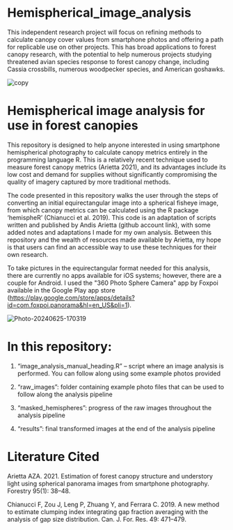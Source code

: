 # Hemispherical_image_analysis

This independent research project will focus on refining methods to calculate canopy cover values from smartphone photos and offering a path for replicable use on other projects. This has broad applications to forest canopy research, with the potential to help numerous projects studying threatened avian species response to forest canopy change, including Cassia crossbills, numerous woodpecker species, and American goshawks. 

![copy](https://github.com/user-attachments/assets/5ac1ca70-09c3-4de1-ae67-8b0c5dbd8747)

# Hemispherical image analysis for use in forest canopies

This repository is designed to help anyone interested in using smartphone hemispherical photography to calculate canopy metrics entirely in the programming language R. This is a relatively recent technique used to measure forest canopy metrics (Arietta 2021), and its advantages include its low cost and demand for supplies without significantly compromising the quality of imagery captured by more traditional methods. 
	
 The code presented in this repository walks the user through the steps of converting an initial equirectangular image into a spherical fisheye image, from which canopy metrics can be calculated using the R package ‘hemispheR’ (Chianucci et al. 2019). This code is an adaptation of scripts written and published by Andis Arietta (github account link), with some added notes and adaptations I made for my own analysis. Between this repository and the wealth of resources made available by Arietta, my hope is that users can find an accessible way to use these techniques for their own research. 

To take pictures in the equirectangular format needed for this analysis, there are currently no apps available for iOS systems; however, there are a couple for Android. I used the "360 Photo Sphere Camera" app by Foxpoi available in the Google Play app store (https://play.google.com/store/apps/details?id=com.foxpoi.panorama&hl=en_US&pli=1). 

![Photo-20240625-170319](https://github.com/user-attachments/assets/c70d42ba-ec7c-4471-a084-a0ee39f17bf2)

# In this repository:

1) “image_analysis_manual_heading.R” – script where an image analysis is performed. You can follow along using some example photos provided

2) “raw_images”: folder containing example photo files that can be used to follow along the analysis pipeline 

3) “masked_hemispheres”: progress of the raw images throughout the analysis pipeline

4) “results”: final transformed images at the end of the analysis pipeline


# Literature Cited

Arietta AZA. 2021. Estimation of forest canopy structure and understory light using spherical panorama images from smartphone photography. Forestry 95(1): 38–48.  

Chianucci F, Zou J, Leng P, Zhuang Y, and Ferrara C. 2019. A new method to estimate clumping index integrating gap fraction averaging with the analysis of gap size distribution. Can. J. For. Res. 49: 471–479. 
